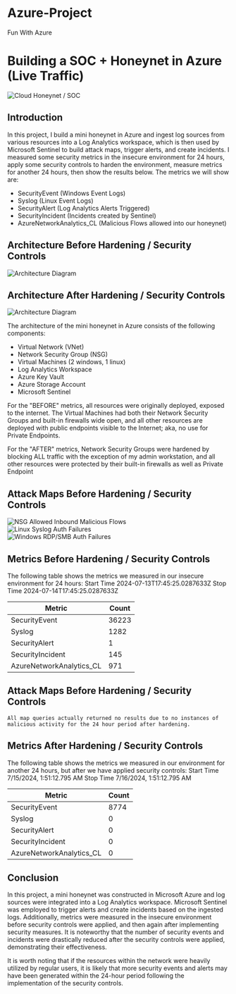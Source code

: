 # Azure-Project
Fun With Azure
# Building a SOC + Honeynet in Azure (Live Traffic)
![Cloud Honeynet / SOC](https://i.imgur.com/HTctWeJ.jpeg)

## Introduction

In this project, I build a mini honeynet in Azure and ingest log sources from various resources into a Log Analytics workspace, which is then used by Microsoft Sentinel to build attack maps, trigger alerts, and create incidents. I measured some security metrics in the insecure environment for 24 hours, apply some security controls to harden the environment, measure metrics for another 24 hours, then show the results below. The metrics we will show are:

- SecurityEvent (Windows Event Logs)
- Syslog (Linux Event Logs)
- SecurityAlert (Log Analytics Alerts Triggered)
- SecurityIncident (Incidents created by Sentinel)
- AzureNetworkAnalytics_CL (Malicious Flows allowed into our honeynet)

## Architecture Before Hardening / Security Controls
![Architecture Diagram](https://i.imgur.com/B0id2MD.jpeg)

## Architecture After Hardening / Security Controls
![Architecture Diagram](https://i.imgur.com/9qVTO5Q.png)

The architecture of the mini honeynet in Azure consists of the following components:

- Virtual Network (VNet)
- Network Security Group (NSG)
- Virtual Machines (2 windows, 1 linux)
- Log Analytics Workspace
- Azure Key Vault
- Azure Storage Account
- Microsoft Sentinel

For the "BEFORE" metrics, all resources were originally deployed, exposed to the internet. The Virtual Machines had both their Network Security Groups and built-in firewalls wide open, and all other resources are deployed with public endpoints visible to the Internet; aka, no use for Private Endpoints.

For the "AFTER" metrics, Network Security Groups were hardened by blocking ALL traffic with the exception of my admin workstation, and all other resources were protected by their built-in firewalls as well as Private Endpoint

## Attack Maps Before Hardening / Security Controls
![NSG Allowed Inbound Malicious Flows](https://i.imgur.com/VszKwA1.png)<br>
![Linux Syslog Auth Failures](https://i.imgur.com/E7iO3zc.png)<br>
![Windows RDP/SMB Auth Failures](https://i.imgur.com/zubhygl.png)<br>

## Metrics Before Hardening / Security Controls

The following table shows the metrics we measured in our insecure environment for 24 hours:
Start Time 2024-07-13T17:45:25.0287633Z
Stop Time 2024-07-14T17:45:25.0287633Z

| Metric                   | Count
| ------------------------ | -----
| SecurityEvent            | 36223
| Syslog                   | 1282
| SecurityAlert            | 1
| SecurityIncident         | 145
| AzureNetworkAnalytics_CL | 971

## Attack Maps Before Hardening / Security Controls

```All map queries actually returned no results due to no instances of malicious activity for the 24 hour period after hardening.```

## Metrics After Hardening / Security Controls

The following table shows the metrics we measured in our environment for another 24 hours, but after we have applied security controls:
Start Time 7/15/2024, 1:51:12.795 AM
Stop Time	7/16/2024, 1:51:12.795 AM

| Metric                   | Count
| ------------------------ | -----
| SecurityEvent            | 8774
| Syslog                   | 0
| SecurityAlert            | 0
| SecurityIncident         | 0
| AzureNetworkAnalytics_CL | 0

## Conclusion

In this project, a mini honeynet was constructed in Microsoft Azure and log sources were integrated into a Log Analytics workspace. Microsoft Sentinel was employed to trigger alerts and create incidents based on the ingested logs. Additionally, metrics were measured in the insecure environment before security controls were applied, and then again after implementing security measures. It is noteworthy that the number of security events and incidents were drastically reduced after the security controls were applied, demonstrating their effectiveness.

It is worth noting that if the resources within the network were heavily utilized by regular users, it is likely that more security events and alerts may have been generated within the 24-hour period following the implementation of the security controls.
